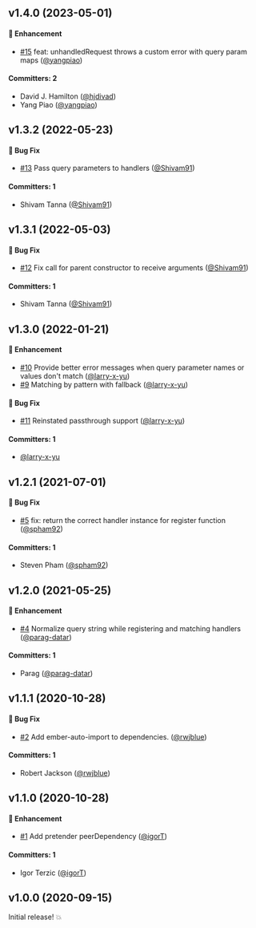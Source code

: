 



## v1.4.0 (2023-05-01)

#### :rocket: Enhancement
* [#15](https://github.com/rwjblue/pretender-query-param-handler/pull/15)  feat: unhandledRequest throws a custom error with query param maps ([@yangpiao](https://github.com/yangpiao))

#### Committers: 2
- David J. Hamilton ([@hjdivad](https://github.com/hjdivad))
- Yang Piao ([@yangpiao](https://github.com/yangpiao))

## v1.3.2 (2022-05-23)

#### :bug: Bug Fix
* [#13](https://github.com/rwjblue/pretender-query-param-handler/pull/13) Pass query parameters to handlers ([@Shivam91](https://github.com/Shivam91))

#### Committers: 1
- Shivam Tanna ([@Shivam91](https://github.com/Shivam91))


## v1.3.1 (2022-05-03)

#### :bug: Bug Fix
* [#12](https://github.com/rwjblue/pretender-query-param-handler/pull/12) Fix call for parent constructor to receive arguments ([@Shivam91](https://github.com/Shivam91))

#### Committers: 1
- Shivam Tanna ([@Shivam91](https://github.com/Shivam91))

## v1.3.0 (2022-01-21)

#### :rocket: Enhancement
* [#10](https://github.com/rwjblue/pretender-query-param-handler/pull/10) Provide better error messages when query parameter names or values don't match ([@larry-x-yu](https://github.com/larry-x-yu))
* [#9](https://github.com/rwjblue/pretender-query-param-handler/pull/9) Matching by pattern with fallback ([@larry-x-yu](https://github.com/larry-x-yu))

#### :bug: Bug Fix
* [#11](https://github.com/rwjblue/pretender-query-param-handler/pull/11) Reinstated passthrough support ([@larry-x-yu](https://github.com/larry-x-yu))

#### Committers: 1
- [@larry-x-yu](https://github.com/larry-x-yu)

## v1.2.1 (2021-07-01)

#### :bug: Bug Fix
* [#5](https://github.com/rwjblue/pretender-query-param-handler/pull/5) fix: return the correct handler instance for register function ([@spham92](https://github.com/spham92))

#### Committers: 1
- Steven Pham ([@spham92](https://github.com/spham92))


## v1.2.0 (2021-05-25)

#### :rocket: Enhancement
* [#4](https://github.com/rwjblue/pretender-query-param-handler/pull/4) Normalize query string while registering and matching handlers ([@parag-datar](https://github.com/parag-datar))

#### Committers: 1
- Parag ([@parag-datar](https://github.com/parag-datar))


## v1.1.1 (2020-10-28)

#### :bug: Bug Fix
* [#2](https://github.com/rwjblue/pretender-query-param-handler/pull/2) Add ember-auto-import to dependencies. ([@rwjblue](https://github.com/rwjblue))

#### Committers: 1
- Robert Jackson ([@rwjblue](https://github.com/rwjblue))


## v1.1.0 (2020-10-28)

#### :rocket: Enhancement
* [#1](https://github.com/rwjblue/pretender-query-param-handler/pull/1) Add pretender peerDependency ([@igorT](https://github.com/igorT))

#### Committers: 1
- Igor Terzic ([@igorT](https://github.com/igorT))


## v1.0.0 (2020-09-15)

Initial release! 💥


